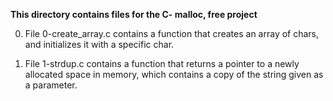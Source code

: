 **This directory contains files for the C- malloc, free project**

0. File 0-create_array.c contains a function that creates an array of chars,
and initializes it with a specific char.

1. File 1-strdup.c contains a function that returns a pointer to a newly
allocated space in memory, which contains a copy of the string given as
a parameter.